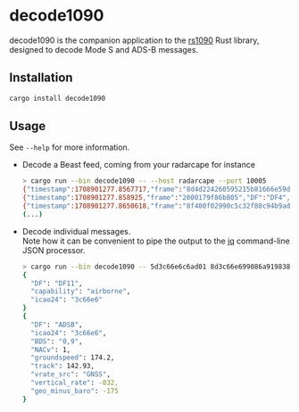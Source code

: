 # decode1090

decode1090 is the companion application to the [rs1090](https://crates.io/crates/rs1090) Rust library, designed to decode Mode S and ADS-B messages.

## Installation

```sh
cargo install decode1090
```

## Usage

See `--help` for more information.

- Decode a Beast feed, coming from your radarcape for instance

  ```sh
  > cargo run --bin decode1090 -- --host radarcape --port 10005
  {"timestamp":1708901277.8567717,"frame":"8d4d224260595215b81666e59d7a","DF":"ADSB","icao24":"4d2242","BDS":"0,5","NUCp":6,"NICb":0,"altitude":16725,"source":"barometric","odd_flag":"even","lat_cpr":68316,"lon_cpr":5734}
  {"timestamp":1708901277.858925,"frame":"2000179f86b805","DF":"DF4","altitude":36975,"icao24":"86b805"}
  {"timestamp":1708901277.8650618,"frame":"8f400f02990c5c32f80c94b9ad6f","DF":"ADSB","icao24":"400f02","BDS":"0,9","NACv":1,"groundspeed":416.07,"track":347.37,"vrate_src":"GNSS","vertical_rate":-128,"geo_minus_baro":-475}
  (...)
  ```

- Decode individual messages.  
  Note how it can be convenient to pipe the output to the [jq](https://github.com/jqlang/jq) command-line JSON processor.

  ```sh
  > cargo run --bin decode1090 -- 5d3c66e6c6ad01 8d3c66e699086a919838884331c7 | jq .
  {
    "DF": "DF11",
    "capability": "airborne",
    "icao24": "3c66e6"
  }
  {
    "DF": "ADSB",
    "icao24": "3c66e6",
    "BDS": "0,9",
    "NACv": 1,
    "groundspeed": 174.2,
    "track": 142.93,
    "vrate_src": "GNSS",
    "vertical_rate": -832,
    "geo_minus_baro": -175
  }
  ```
